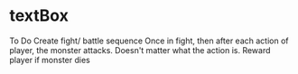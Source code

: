 # textBox

To Do
Create fight/ battle sequence
	Once in fight, then after each action of player, the monster attacks. Doesn't matter what the action is.
Reward player if monster dies